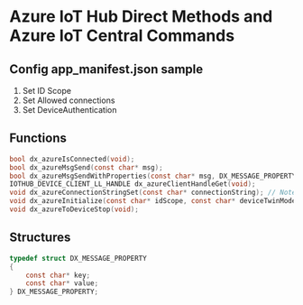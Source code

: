 # Azure IoT Hub Direct Methods and Azure IoT Central Commands

## Config app_manifest.json sample

1. Set ID Scope
1. Set Allowed connections
1. Set DeviceAuthentication


## Functions

```c
bool dx_azureIsConnected(void);
bool dx_azureMsgSend(const char* msg);
bool dx_azureMsgSendWithProperties(const char* msg, DX_MESSAGE_PROPERTY** messageProperties, size_t messagePropertyCount);
IOTHUB_DEVICE_CLIENT_LL_HANDLE dx_azureClientHandleGet(void);
void dx_azureConnectionStringSet(const char* connectionString); // Note, do not use Connection Strings for Production - this is here for lab workaround
void dx_azureInitialize(const char* idScope, const char* deviceTwinModelId);
void dx_azureToDeviceStop(void);
```


## Structures

```c
typedef struct DX_MESSAGE_PROPERTY
{
	const char* key;
	const char* value;
} DX_MESSAGE_PROPERTY;
```